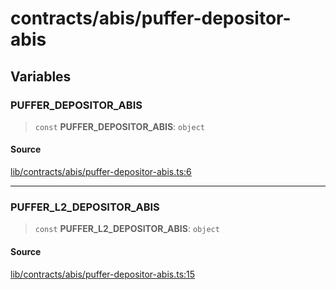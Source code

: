 # contracts/abis/puffer-depositor-abis

## Variables

### PUFFER\_DEPOSITOR\_ABIS

> `const` **PUFFER\_DEPOSITOR\_ABIS**: `object`

#### Source

[lib/contracts/abis/puffer-depositor-abis.ts:6](https://github.com/PufferFinance/puffer-sdk/blob/39340937ae31056b8c2916027e171b355c2065cc/lib/contracts/abis/puffer-depositor-abis.ts#L6)

***

### PUFFER\_L2\_DEPOSITOR\_ABIS

> `const` **PUFFER\_L2\_DEPOSITOR\_ABIS**: `object`

#### Source

[lib/contracts/abis/puffer-depositor-abis.ts:15](https://github.com/PufferFinance/puffer-sdk/blob/39340937ae31056b8c2916027e171b355c2065cc/lib/contracts/abis/puffer-depositor-abis.ts#L15)
